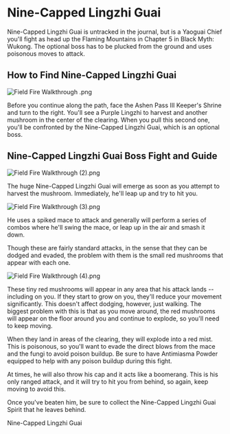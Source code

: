 # Nine-Capped Lingzhi Guai

Nine-Capped Lingzhi Guai is untracked in the journal, but is a Yaoguai Chief you'll fight as head up the Flaming Mountains in Chapter 5 in Black Myth: Wukong. The optional boss has to be plucked from the ground and uses poisonous moves to attack. 

## How to Find Nine-Capped Lingzhi Guai

![Field Fire Walkthrough .png](https://oyster.ignimgs.com/mediawiki/apis.ign.com/black-myth-wukong/2/2f/Field_Fire_Walkthrough_.png)

Before you continue along the path, face the Ashen Pass III Keeper's Shrine and turn to the right. You'll see a Purple Lingzhi to harvest and another mushroom in the center of the clearing. When you pull this second one, you'll be confronted by the Nine-Capped Lingzhi Guai, which is an optional boss. 

## Nine-Capped Lingzhi Guai Boss Fight and Guide

![Field Fire Walkthrough \(2\).png](https://oyster.ignimgs.com/mediawiki/apis.ign.com/black-myth-wukong/4/4a/Field_Fire_Walkthrough_%282%29.png)

The huge Nine-Capped Lingzhi Guai will emerge as soon as you attempt to harvest the mushroom. Immediately, he'll leap up and try to hit you. 

![Field Fire Walkthrough \(3\).png](https://oyster.ignimgs.com/mediawiki/apis.ign.com/black-myth-wukong/e/e9/Field_Fire_Walkthrough_%283%29.png)

He uses a spiked mace to attack and generally will perform a series of combos where he'll swing the mace, or leap up in the air and smash it down. 

Though these are fairly standard attacks, in the sense that they can be dodged and evaded, the problem with them is the small red mushrooms that appear with each one. 

![Field Fire Walkthrough \(4\).png](https://oyster.ignimgs.com/mediawiki/apis.ign.com/black-myth-wukong/d/d3/Field_Fire_Walkthrough_%284%29.png)

These tiny red mushrooms will appear in any area that his attack lands -- including on you. If they start to grow on you, they'll reduce your movement significantly. This doesn't affect dodging, however, just walking. The biggest problem with this is that as you move around, the red mushrooms will appear on the floor around you and continue to explode, so you'll need to keep moving. 

When they land in areas of the clearing, they will explode into a red mist. This is poisonous, so you'll want to evade the direct blows from the mace and the fungi to avoid poison buildup. Be sure to have Antimiasma Powder equipped to help with any poison buildup during this fight. 

At times, he will also throw his cap and it acts like a boomerang. This is his only ranged attack, and it will try to hit you from behind, so again, keep moving to avoid this. 

Once you've beaten him, be sure to collect the Nine-Capped Lingzhi Guai Spirit that he leaves behind. 

Nine-Capped Lingzhi Guai